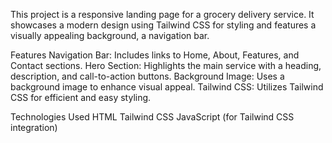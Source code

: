 This project is a responsive landing page for a grocery delivery service. It showcases a modern design using Tailwind CSS for styling and features a visually appealing background, a navigation bar.

Features
Navigation Bar: Includes links to Home, About, Features, and Contact sections.
Hero Section: Highlights the main service with a heading, description, and call-to-action buttons.
Background Image: Uses a background image to enhance visual appeal.
Tailwind CSS: Utilizes Tailwind CSS for efficient and easy styling.

Technologies Used
HTML
Tailwind CSS
JavaScript (for Tailwind CSS integration)
